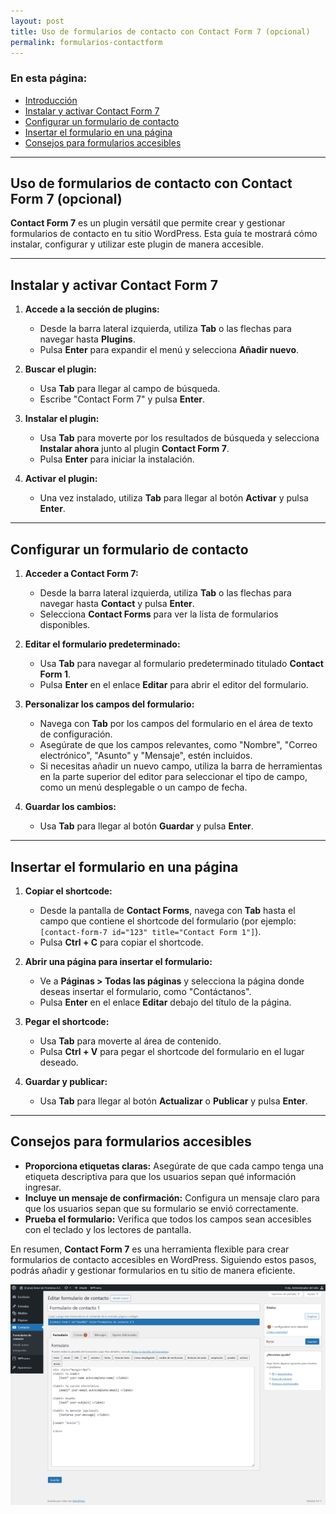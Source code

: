 ```yaml
---
layout: post
title: Uso de formularios de contacto con Contact Form 7 (opcional)
permalink: formularios-contactform
---
```


### En esta página:

- [Introducción](#introducción)
- [Instalar y activar Contact Form 7](#instalar-y-activar-contact-form-7)
- [Configurar un formulario de contacto](#configurar-un-formulario-de-contacto)
- [Insertar el formulario en una página](#insertar-el-formulario-en-una-página)
- [Consejos para formularios accesibles](#consejos-para-formularios-accesibles)

---

## Uso de formularios de contacto con Contact Form 7 (opcional)

**Contact Form 7** es un plugin versátil que permite crear y gestionar formularios de contacto en tu sitio WordPress. Esta guía te mostrará cómo instalar, configurar y utilizar este plugin de manera accesible.

---

## Instalar y activar Contact Form 7

1. **Accede a la sección de plugins:**  
   - Desde la barra lateral izquierda, utiliza **Tab** o las flechas para navegar hasta **Plugins**.  
   - Pulsa **Enter** para expandir el menú y selecciona **Añadir nuevo**.

2. **Buscar el plugin:**  
   - Usa **Tab** para llegar al campo de búsqueda.  
   - Escribe "Contact Form 7" y pulsa **Enter**.

3. **Instalar el plugin:**  
   - Usa **Tab** para moverte por los resultados de búsqueda y selecciona **Instalar ahora** junto al plugin **Contact Form 7**.  
   - Pulsa **Enter** para iniciar la instalación.

4. **Activar el plugin:**  
   - Una vez instalado, utiliza **Tab** para llegar al botón **Activar** y pulsa **Enter**.

---

## Configurar un formulario de contacto

1. **Acceder a Contact Form 7:**  
   - Desde la barra lateral izquierda, utiliza **Tab** o las flechas para navegar hasta **Contact** y pulsa **Enter**.  
   - Selecciona **Contact Forms** para ver la lista de formularios disponibles.

2. **Editar el formulario predeterminado:**  
   - Usa **Tab** para navegar al formulario predeterminado titulado **Contact Form 1**.  
   - Pulsa **Enter** en el enlace **Editar** para abrir el editor del formulario.

3. **Personalizar los campos del formulario:**  
   - Navega con **Tab** por los campos del formulario en el área de texto de configuración.  
   - Asegúrate de que los campos relevantes, como "Nombre", "Correo electrónico", "Asunto" y "Mensaje", estén incluidos.  
   - Si necesitas añadir un nuevo campo, utiliza la barra de herramientas en la parte superior del editor para seleccionar el tipo de campo, como un menú desplegable o un campo de fecha.

4. **Guardar los cambios:**  
   - Usa **Tab** para llegar al botón **Guardar** y pulsa **Enter**.

---

## Insertar el formulario en una página

1. **Copiar el shortcode:**  
   - Desde la pantalla de **Contact Forms**, navega con **Tab** hasta el campo que contiene el shortcode del formulario (por ejemplo: `[contact-form-7 id="123" title="Contact Form 1"]`).  
   - Pulsa **Ctrl + C** para copiar el shortcode.

2. **Abrir una página para insertar el formulario:**  
   - Ve a **Páginas > Todas las páginas** y selecciona la página donde deseas insertar el formulario, como "Contáctanos".  
   - Pulsa **Enter** en el enlace **Editar** debajo del título de la página.

3. **Pegar el shortcode:**  
   - Usa **Tab** para moverte al área de contenido.  
   - Pulsa **Ctrl + V** para pegar el shortcode del formulario en el lugar deseado.

4. **Guardar y publicar:**  
   - Usa **Tab** para llegar al botón **Actualizar** o **Publicar** y pulsa **Enter**.

---

## Consejos para formularios accesibles

- **Proporciona etiquetas claras:** Asegúrate de que cada campo tenga una etiqueta descriptiva para que los usuarios sepan qué información ingresar.  
- **Incluye un mensaje de confirmación:** Configura un mensaje claro para que los usuarios sepan que su formulario se envió correctamente.  
- **Prueba el formulario:** Verifica que todos los campos sean accesibles con el teclado y los lectores de pantalla.

En resumen, **Contact Form 7** es una herramienta flexible para crear formularios de contacto accesibles en WordPress. Siguiendo estos pasos, podrás añadir y gestionar formularios en tu sitio de manera eficiente.

![Captura de pantalla del área de administración de WordPress donde se muestra el apartado Contact Form 7, especificamente la sección de edición del formulario de contacto del sitio.](images/formularios-contactform.png)